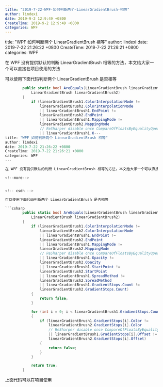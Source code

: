 ```yaml
---
title: "2019-7-22-WPF-如何判断两个-LinearGradientBrush-相等"
author: lindexi
date: 2019-9-2 12:9:49 +0800
CreateTime: 2019-9-2 12:9:49 +0800
categories: WPF
---
```


title: "WPF 如何判断两个 LinearGradientBrush 相等"
author: lindexi
date: 2019-7-22 21:26:22 +0800
CreateTime: 2019-7-22 21:26:21 +0800
categories: WPF

<!--more-->



在 WPF 没有提供默认的判断 LinearGradientBrush 相等的方法，本文给大家一个可以直接在项目使用的方法

<!--more-->


<!-- csdn -->

可以使用下面代码判断两个 LinearGradientBrush 是否相等

```csharp
        public static bool AreEquals(LinearGradientBrush linearGradientBrush1,
            LinearGradientBrush linearGradientBrush2)
        {
            if (linearGradientBrush1.ColorInterpolationMode !=
                linearGradientBrush2.ColorInterpolationMode
                || linearGradientBrush1.EndPoint !=
                linearGradientBrush2.EndPoint
                || linearGradientBrush1.MappingMode !=
                linearGradientBrush2.MappingMode
                // ReSharper disable once CompareOfFloatsByEqualityOperator
                || linearGradientBrush1.O---
title: "WPF 如何判断两个 LinearGradientBrush 相等"
author: lindexi
date: 2019-7-22 21:26:22 +0800
CreateTime: 2019-7-22 21:26:21 +0800
categories: WPF
---

在 WPF 没有提供默认的判断 LinearGradientBrush 相等的方法，本文给大家一个可以直接在项目使用的方法

<!--more-->


<!-- csdn -->

可以使用下面代码判断两个 LinearGradientBrush 是否相等

```csharp
        public static bool AreEquals(LinearGradientBrush linearGradientBrush1,
            LinearGradientBrush linearGradientBrush2)
        {
            if (linearGradientBrush1.ColorInterpolationMode !=
                linearGradientBrush2.ColorInterpolationMode
                || linearGradientBrush1.EndPoint !=
                linearGradientBrush2.EndPoint
                || linearGradientBrush1.MappingMode !=
                linearGradientBrush2.MappingMode
                // ReSharper disable once CompareOfFloatsByEqualityOperator
                || linearGradientBrush1.Opacity !=
                linearGradientBrush2.Opacity
                || linearGradientBrush1.StartPoint !=
                linearGradientBrush2.StartPoint
                || linearGradientBrush1.SpreadMethod !=
                linearGradientBrush2.SpreadMethod
                || linearGradientBrush1.GradientStops.Count !=
                linearGradientBrush2.GradientStops.Count)
            {
                return false;
            }

            for (int i = 0; i < linearGradientBrush1.GradientStops.Count; i++)
            {
                if (linearGradientBrush1.GradientStops[i].Color !=
                    linearGradientBrush2.GradientStops[i].Color
                    // ReSharper disable once CompareOfFloatsByEqualityOperator
                    || linearGradientBrush1.GradientStops[i].Offset !=
                    linearGradientBrush2.GradientStops[i].Offset)
                {
                    return false;
                }
            }

            return true;
        }

```

上面代码可以在项目使用

